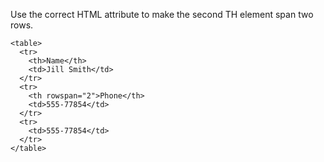 Use the correct HTML attribute to make the second TH element span two rows.

    <table>
      <tr>
        <th>Name</th>
        <td>Jill Smith</td>
      </tr>
      <tr>
        <th rowspan="2">Phone</th>
        <td>555-77854</td>
      </tr>
      <tr>
        <td>555-77854</td>
      </tr>
    </table>
